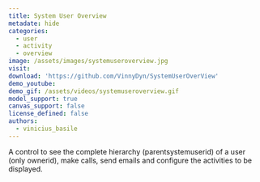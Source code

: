 ```yaml
---
title: System User Overview
metadate: hide
categories:
  - user
  - activity
  - overview
image: /assets/images/systemuseroverview.jpg
visit: 
download: 'https://github.com/VinnyDyn/SystemUserOverView'
demo_youtube:
demo_gif: /assets/videos/systemuseroverview.gif
model_support: true
canvas_support: false
license_defined: false
authors:
  - vinicius_basile
---
```


A control to see the complete hierarchy (parentsystemuserid) of a user (only ownerid), make calls, send emails and configure the activities to be displayed.
